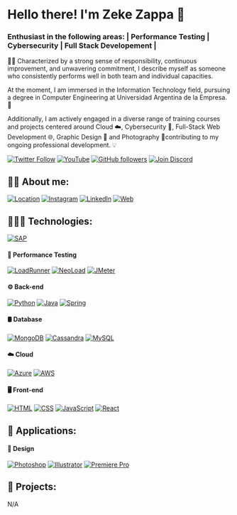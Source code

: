 # Hello there! I'm Zeke Zappa 👋
### Enthusiast in the following areas: | Performance Testing | Cybersecurity | Full Stack Developement |

🧔🏻 Characterized by a strong sense of responsibility, continuous improvement, and unwavering commitment, I describe myself as someone who consistently performs well in both team and individual capacities.

At the moment, I am immersed in the Information Technology field, pursuing a degree in Computer Engineering at Universidad Argentina de la Empresa. 📖

Additionally, I am actively engaged in a diverse range of training courses and projects centered around Cloud ☁️, Cybersecurity 🔐, Full-Stack Web Development 🌐, Graphic Design 🎨 and Photography 📸contributing to my ongoing professional development. 💡

[![Twitter Follow](https://img.shields.io/twitter/follow/iezappa?style=social)](https://twitter.com/iezappa)
[![YouTube](https://img.shields.io/badge/YouTube-Subscribe-FF0000?style=social&logo=youtube)](https://www.youtube.com/@h4tyr3l)
[![GitHub followers](https://img.shields.io/github/followers/h4tyr3l?style=social)](https://github.com/h4tyr3l)
[![Join Discord](https://img.shields.io/badge/Join%20Discord-5865F2?style=social&logo=discord&label=)](https://discord.gg/8sewdA9B)

## 🙋‍♂️ About me:

[![Location](https://img.shields.io/badge/Location-Argentina-orange?style=for-the-badge&logo=googlemaps&logoColor=white&labelColor=101010)]()
[![Instagram](https://img.shields.io/badge/Instagram-@iezappa-E4405F?style=for-the-badge&logo=instagram&logoColor=white&labelColor=101010)](https://www.instagram.com/iezappa/)
[![LinkedIn](https://img.shields.io/badge/LinkedIn-h4tyr3l-0077B5?style=for-the-badge&logo=linkedin&logoColor=white&labelColor=101010)]([https://www.linkedin.com/in/iezappa/](https://www.linkedin.com/company/h4tyr3l/))
[![Web](https://img.shields.io/badge/Web-h4tyr3l.com.ar-14a1f0?style=for-the-badge&logo=dev.to&logoColor=white&labelColor=101010)](https://h4tyr3l.com.ar)

## 👨🏻‍💻 Technologies:

[![SAP](https://img.shields.io/badge/SAP-0FAAFF?style=for-the-badge&logo=sap&logoColor=white)]()

#### 🚀 Performance Testing

[![LoadRunner](https://img.shields.io/badge/LoadRunner-009639?style=for-the-badge&logoColor=white)]()
[![NeoLoad](https://img.shields.io/badge/NeoLoad-00587A?style=for-the-badge&logoColor=white)]()
[![JMeter](https://img.shields.io/badge/Apache%20JMeter-D22128?style=for-the-badge&logo=apache&logoColor=white)]()

#### ⚙️ Back-end
[![Python](https://img.shields.io/badge/Python-3776AB?style=for-the-badge&logo=python&logoColor=white)]()
[![Java](https://img.shields.io/badge/Java-ED8B00?style=for-the-badge&logo=openjdk&logoColor=white)]()
[![Spring](https://img.shields.io/badge/Spring-6DB33F?style=for-the-badge&logo=spring&logoColor=white)]()
</br>
#### 🛢️ Database
[![MongoDB](https://img.shields.io/badge/MongoDB-47A248?style=for-the-badge&logo=mongodb&logoColor=white)]()
[![Cassandra](https://img.shields.io/badge/Cassandra-1287B1?style=for-the-badge&logo=apache-cassandra&logoColor=white)]()
[![MySQL](https://img.shields.io/badge/MySQL-4479A1?style=for-the-badge&logo=mysql&logoColor=white)]()
</br>
#### ☁️ Cloud
[![Azure](https://img.shields.io/badge/Azure-0078D4?style=for-the-badge&logo=microsoftazure&logoColor=white)]()
[![AWS](https://img.shields.io/badge/AWS-232F3E?style=for-the-badge&logo=amazonaws&logoColor=white)]()
</br>
#### 🖥️ Front-end
[![HTML](https://img.shields.io/badge/HTML5-E34F26?style=for-the-badge&logo=html5&logoColor=white)]()
[![CSS](https://img.shields.io/badge/CSS3-1572B6?style=for-the-badge&logo=css3&logoColor=white)]()
[![JavaScript](https://img.shields.io/badge/JavaScript-F7DF1E?style=for-the-badge&logo=javascript&logoColor=black)]()
[![React](https://img.shields.io/badge/React-20232A?style=for-the-badge&logo=react&logoColor=61DAFB)]()

## 📱 Applications:

#### 🎨 Design

[![Photoshop](https://img.shields.io/badge/Photoshop-31A8FF?style=for-the-badge&logo=adobephotoshop&logoColor=white)]()
[![Illustrator](https://img.shields.io/badge/Illustrator-FF9A00?style=for-the-badge&logo=adobeillustrator&logoColor=white)]()
[![Premiere Pro](https://img.shields.io/badge/Premiere_Pro-9999FF?style=for-the-badge&logo=adobepremierepro&logoColor=white)]()

## 🎯 Projects:

N/A

<!---
h4tyr3l is a special repository ✨ 
--->
